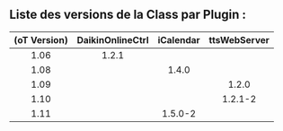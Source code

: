 ## Liste des versions de la Class par Plugin : 

| (oT Version) | DaikinOnlineCtrl | iCalendar | ttsWebServer |
|:------------:|:----------------:|:---------:|:------------:|
| 1.06         | 1.2.1            |           |              |
| 1.08         |                  | 1.4.0     |              |
| 1.09         |                  |           | 1.2.0        |
| 1.10         |                  |           | 1.2.1-2      |    
| 1.11         |                  | 1.5.0-2   |              |
